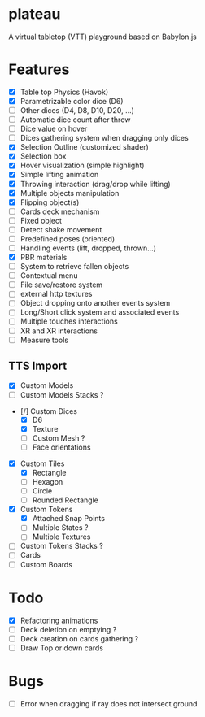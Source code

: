 # plateau

A virtual tabletop (VTT) playground based on Babylon.js

# Features

- [x] Table top Physics (Havok)
- [x] Parametrizable color dice (D6)
- [ ] Other dices (D4, D8, D10, D20, ...)
- [ ] Automatic dice count after throw
- [ ] Dice value on hover
- [ ] Dices gathering system when dragging only dices
- [x] Selection Outline (customized shader)
- [x] Selection box
- [x] Hover visualization (simple highlight)
- [x] Simple lifting animation
- [x] Throwing interaction (drag/drop while lifting)
- [x] Multiple objects manipulation
- [x] Flipping object(s)
- [ ] Cards deck mechanism
- [ ] Fixed object
- [ ] Detect shake movement
- [ ] Predefined poses (oriented)
- [ ] Handling events (lift, dropped, thrown...)
- [x] PBR materials
- [ ] System to retrieve fallen objects
- [ ] Contextual menu
- [ ] File save/restore system
- [ ] external http textures
- [ ] Object dropping onto another events system
- [ ] Long/Short click system and associated events
- [ ] Multiple touches interactions
- [ ] XR and XR interactions
- [ ] Measure tools

## TTS Import

- [x] Custom Models
- [ ] Custom Models Stacks ?
- [/] Custom Dices
  - [x] D6
  - [x] Texture
  - [ ] Custom Mesh ?
  - [ ] Face orientations
- [x] Custom Tiles
  - [x] Rectangle
  - [ ] Hexagon
  - [ ] Circle
  - [ ] Rounded Rectangle
- [x] Custom Tokens
  - [x] Attached Snap Points
  - [ ] Multiple States ?
  - [ ] Multiple Textures
- [ ] Custom Tokens Stacks ?
- [ ] Cards
- [ ] Custom Boards

# Todo

- [x] Refactoring animations
- [ ] Deck deletion on emptying ?
- [ ] Deck creation on cards gathering ?
- [ ] Draw Top or down cards

# Bugs

- [ ] Error when dragging if ray does not intersect ground
